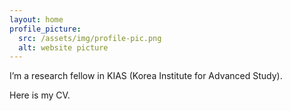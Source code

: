```yaml
---
layout: home
profile_picture:
  src: /assets/img/profile-pic.png
  alt: website picture
---
```


<p>
  I’m a research fellow in KIAS (Korea Institute for Advanced Study).
   <!-- <a href="http://dangrover.com">website</a>. -->
</p>

<p>
  Here is my CV.
  <!-- <a href="https://github.com/eliottvincent/bay">GitHub</a>. -->
</p>
